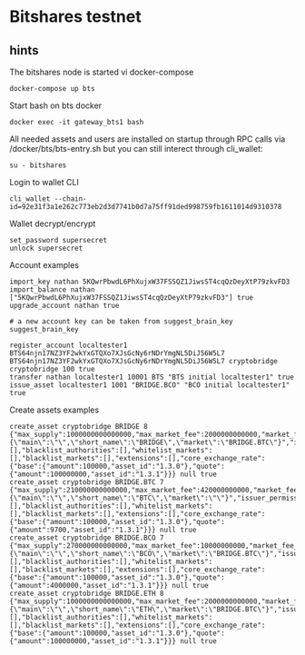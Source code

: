 # Bitshares testnet

## hints

The bitshares node is started vi docker-compose

    docker-compose up bts
    
Start bash on bts docker 

    docker exec -it gateway_bts1 bash

All needed assets and users are installed on startup through RPC calls via /docker/bts/bts-entry.sh but you can still interect through cli_wallet:

    su - bitshares

Login to wallet CLI

    cli_wallet --chain-id=92e31f3a1e262c773eb2d3d7741b0d7a75ff91ded998759fb1611014d9310378
    
Wallet decrypt/encrypt
    
    set_password supersecret
    unlock supersecret
    
Account examples

    import_key nathan 5KQwrPbwdL6PhXujxW37FSSQZ1JiwsST4cqQzDeyXtP79zkvFD3
    import_balance nathan ["5KQwrPbwdL6PhXujxW37FSSQZ1JiwsST4cqQzDeyXtP79zkvFD3"] true
    upgrade_account nathan true
    
    # a new account key can be taken from suggest_brain_key
    suggest_brain_key
    
    register_account localtester1 BTS64njn17NZ3YF2wkYxGTQXo7XJsGcNy6rNDrYmgNL5DiJ56W5L7 BTS64njn17NZ3YF2wkYxGTQXo7XJsGcNy6rNDrYmgNL5DiJ56W5L7 cryptobridge cryptobridge 100 true
    transfer nathan localtester1 10001 BTS "BTS initial localtester1" true
    issue_asset localtester1 1001 "BRIDGE.BCO" "BCO initial localtester1" true   
    
Create assets examples

    create_asset cryptobridge BRIDGE 8 {"max_supply":1000000000000000,"max_market_fee":2000000000000,"market_fee_percent":20,"description":"{\"main\":\"\",\"short_name\":\"BRIDGE\",\"market\":\"BRIDGE.BTC\"}","issuer_permissions":5,"flags":5,"whitelist_authorities":[],"blacklist_authorities":[],"whitelist_markets":[],"blacklist_markets":[],"extensions":[],"core_exchange_rate":{"base":{"amount":100000,"asset_id":"1.3.0"},"quote":{"amount":100000000,"asset_id":"1.3.1"}}} null true
    create_asset cryptobridge BRIDGE.BTC 7 {"max_supply":210000000000000,"max_market_fee":420000000000,"market_fee_percent":20,"description":"{\"main\":\"\",\"short_name\":\"BTC\",\"market\":\"\"}","issuer_permissions":5,"flags":5,"whitelist_authorities":[],"blacklist_authorities":[],"whitelist_markets":[],"blacklist_markets":[],"extensions":[],"core_exchange_rate":{"base":{"amount":100000,"asset_id":"1.3.0"},"quote":{"amount":9700,"asset_id":"1.3.1"}}} null true
    create_asset cryptobridge BRIDGE.BCO 7 {"max_supply":270000000000000,"max_market_fee":10000000000,"market_fee_percent":20,"description":"{\"main\":\"\",\"short_name\":\"BCO\",\"market\":\"BRIDGE.BTC\"}","issuer_permissions":5,"flags":5,"whitelist_authorities":[],"blacklist_authorities":[],"whitelist_markets":[],"blacklist_markets":[],"extensions":[],"core_exchange_rate":{"base":{"amount":100000,"asset_id":"1.3.0"},"quote":{"amount":4000000,"asset_id":"1.3.1"}}} null true
    create_asset cryptobridge BRIDGE.ETH 8 {"max_supply":1000000000000000,"max_market_fee":2000000000000,"market_fee_percent":20,"description":"{\"main\":\"\",\"short_name\":\"ETH\",\"market\":\"BRIDGE.BTC\"}","issuer_permissions":5,"flags":5,"whitelist_authorities":[],"blacklist_authorities":[],"whitelist_markets":[],"blacklist_markets":[],"extensions":[],"core_exchange_rate":{"base":{"amount":100000,"asset_id":"1.3.0"},"quote":{"amount":100000000,"asset_id":"1.3.1"}}} null true

  

    

